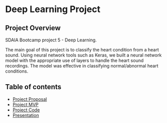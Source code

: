 # Deep Learning Project
## Project Overview
SDAIA Bootcamp project 5 - Deep Learning. 

The main goal of this project is to classify the heart condition from a heart sound. Using neural network tools such as Keras, we built a neural network model with the appropriate use of layers to handle the heart sound recordings. The model was effective in classifying normal/abnormal heart conditions.


## Table of contents
* [Project Proposal]()
* [Project MVP]()
* [Project Code]()
* [Presentation]()
